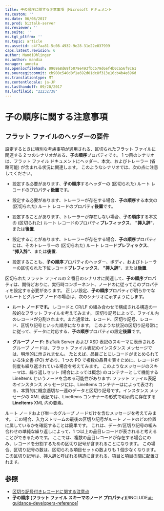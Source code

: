 ```yaml
---
title: 子の順序に関する注意事項 |Microsoft ドキュメント
ms.custom: ''
ms.date: 06/08/2017
ms.prod: biztalk-server
ms.reviewer: ''
ms.suite: ''
ms.tgt_pltfrm: ''
ms.topic: article
ms.assetid: c4f7aa81-5c08-4932-9e28-31e22e037999
caps.latest.revision: 6
author: MandiOhlinger
ms.author: mandia
manager: anneta
ms.openlocfilehash: 0909a8d69f5079e493fbc579d6ef4b0ca56f9c61
ms.sourcegitcommit: cb908c540d8f1a692d01dc8f313e16cb4b4e696d
ms.translationtype: MT
ms.contentlocale: ja-JP
ms.lasthandoff: 09/20/2017
ms.locfileid: "22232738"
---
```

# <a name="child-order-considerations"></a>子の順序に関する注意事項

## <a name="requirements-for-header-in-a-flat-file"></a>フラット ファイルのヘッダーの要件
設定するときに特別な考慮事項が適用される、区切られたフラット ファイルに関連する 2 つのシナリオがある、**子の順序**プロパティです。 1 つ目のシナリオは、フラット ファイル ドキュメントにヘッダー、本文、およびトレーラー (省略可能) が含まれる状況に関連します。 このようなシナリオでは、次の点に注意してください。  
  
-   設定する必要があります、**子の順序**するヘッダーの (区切られた) ルート レコードのプロパティ**後置**です。  
  
-   設定する必要があります、トレーラーが存在する場合、**子の順序**する本文の (区切られた) ルート レコードのプロパティ**後置**です。  
  
-   設定することがあります、トレーラーが存在しない場合、**子の順序**する本文の (区切られた) ルート レコードのプロパティ**プレフィックス**、 **"挿入辞"**、または**後置**.  
  
-   設定することがあります、トレーラーが存在する場合、**子の順序**プロパティには、そのトレーラーの (区切られた) ルート レコード**プレフィックス**、 **"挿入辞"**、または**後置**.  
  
-   設定することも、**子の順序**プロパティのヘッダー、ボディ、およびトレーラーの区切られた下位レコード**プレフィックス**、 **"挿入辞"**、または**後置**.  
  
 区切られたフラット ファイルの 2 番目のシナリオに関連して、**子の順序**プロパティは、期待どおりに、実行時コンポーネント、ノードのに従ってこのプロパティを設定する必要があります。 正しい設定、**子の順序**プロパティが明らかでないルートとグループ ノードの場合は、次のシナリオに示すようにします。  
  
-   **ルート ノードです。** レコードと CR/LF の組み合わせで構成される構造の一般的なフラット ファイルを考えてみます。 区切り記号によって、ファイル内のレコードが分割されます。また通常は、レコード、区切り記号、レコード、区切り記号といった順序になります。 このような状況の区切り記号常にに従って、データに対応する、**子の順序**プロパティの設定**後置**です。  
  
-   **グループ ノード:** BizTalk Server および XSD 表記のスキーマに表示されるグループ ノードは、フラット ファイル表記のインスタンス メッセージでは、明示的に示されません。 たとえば、品目ごとにレコードがまとめられている注文書 (PO) があり、1 つの PO で複数の品目を表すために、レコードが何度も繰り返されている場合を考えてみます。 このようなメッセージのスキーマは、繰り返しセット (場合によっては概念) のコンテナーとして機能する LineItems というノードを含める可能性があります: フラット ファイル表記のインスタンス メッセージには、LineItems コンテナーはによって表される、本質的に概念適切な一連のデータと区切り記号です。インスタンス メッセージの XML 表記では、LineItems コンテナーの形式で明示的に存在する**LineItems** XML 内の要素。  
  
 ルート ノードおよび単一のグループ ノードだけを含むメッセージを考えてみます。 この場合、入力ストリームの最後の区切り記号がルート ノードのどの位置に属しているかを確認することは簡単です。 これは、データ/区切り記号の組み合わせの単純な繰り返しによって、1 つ以上の品目レコードが表されると考えることができるためです。 ここでは、複数の品目レコードが存在する場合にのみ、レコードを分割するための区切り記号が含まれることになります。 この場合、区切り記号の数は、区切られる項目セットの数よりも 1 個少なくなります。この区切り記号は、挿入辞と呼ばれる構造に含まれる、項目と項目の間に配置されます。  
  
## <a name="see-also"></a>参照  
-  [区切り記号付きレコードに関する注意点](../core/delimited-record-considerations.md)   
-  **子の順序 (フラット ファイル スキーマのノード プロパティ)**[!INCLUDE[ui-guidance-developers-reference](../includes/ui-guidance-developers-reference.md)]